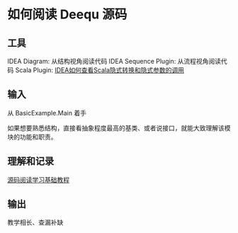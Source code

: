 # 如何阅读 Deequ 源码

## 工具

IDEA Diagram: 从结构视角阅读代码
IDEA Sequence Plugin: 从流程视角阅读代码
Scala Plugin: [IDEA如何查看Scala隐式转换和隐式参数的调用](work/programming/Scala/solution/IDEA如何查看Scala隐式转换和隐式参数的调用.md)

## 输入

从 BasicExample.Main 着手

如果想要熟悉结构，直接看抽象程度最高的基类、或者说接口，就能大致理解该模块的功能和职责。

## 理解和记录

[源码阅读学习基础教程](work/methodology/Software-Engineering/源码阅读学习基础教程.md)

## 输出

教学相长、查漏补缺